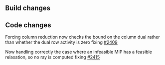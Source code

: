 ## Build changes

## Code changes

Forcing column reduction now checks the bound on the column dual rather than whether the dual row activity is zero fixing [#2409](https://github.com/ERGO-Code/HiGHS/issues/2409)

Now handling correctly the case where an infeasible MIP has a feasible relaxation, so no ray is computed fixing [#2415](https://github.com/ERGO-Code/HiGHS/issues/2415)


